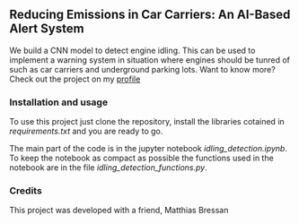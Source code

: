 ## Reducing Emissions in Car Carriers: An AI-Based Alert System
We build a CNN model to detect engine idling. This can be used to implement a warning system in situation where engines should be tunred of such as car carriers and underground parking lots. 
Want to know more? Check out the project on my [profile](https://giacomo-lab.github.io/sounds_classification.html)

### Installation and usage
To use this project just clone the repository, install the libraries cotained in _requirements.txt_ and you are ready to go.  

The main part of the code is in the jupyter notebook *idling_detection.ipynb*. To keep the notebook as compact as possible the functions used in the notebook are in the file *idling_detection_functions.py*.

### Credits
This project was developed with a friend, Matthias Bressan




